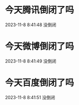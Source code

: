 # 今天腾讯倒闭了吗

2023-11-8 8:41:48 没倒闭

# 今天微博倒闭了吗

2023-11-8 8:41:49 没倒闭

# 今天百度倒闭了吗

2023-11-8 8:41:51 没倒闭

